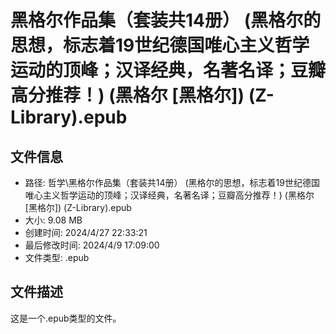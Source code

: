 ﻿# 黑格尔作品集（套装共14册） (黑格尔的思想，标志着19世纪德国唯心主义哲学运动的顶峰；汉译经典，名著名译；豆瓣高分推荐！) (黑格尔 [黑格尔]) (Z-Library).epub

## 文件信息
- 路径: 哲学\黑格尔作品集（套装共14册） (黑格尔的思想，标志着19世纪德国唯心主义哲学运动的顶峰；汉译经典，名著名译；豆瓣高分推荐！) (黑格尔 [黑格尔]) (Z-Library).epub
- 大小: 9.08 MB
- 创建时间: 2024/4/27 22:33:21
- 最后修改时间: 2024/4/9 17:09:00
- 文件类型: .epub

## 文件描述
这是一个.epub类型的文件。

